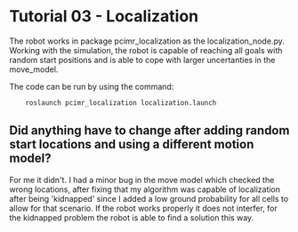 # Tutorial 03 - Localization

The robot works in package pcimr_localization as the localization_node.py. Working with the simulation, the robot is capable of reaching all goals with random start positions and is able to cope with larger uncertanties in the move_model. 

The code can be run by using the command: 
```bash
    roslaunch pcimr_localization localization.launch
```

## Did anything have to change after adding random start locations and using a different motion model?
For me it didn't. I had a minor bug in the move model which checked the wrong locations, after fixing that my algorithm was capable of localization after being 'kidnapped' since I added a low ground probability for all cells to allow for that scenario. If the robot works properly it does not interfer, for the kidnapped problem the robot is able to find a solution this way.